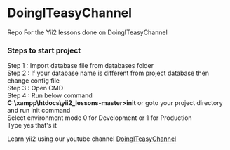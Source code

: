 
DoingITeasyChannel
==================

Repo For the Yii2 lessons done on DoingITeasyChannel 

<h3>Steps to start project</h3>
Step 1 : Import database file from databases folder<br>
Step 2 : If your database name is different from project database then change config file <br>
Step 3 : Open CMD<br>
Step 4 : Run below command <br>
         <b>C:\xampp\htdocs\yii2_lessons-master>init</b> or goto your project directory and run init command<br>
         Select environment mode 0 for Development or 1 for Production<br>
         Type yes that's it
         
Learn yii2 using our youtube channel <a href="https://www.youtube.com/watch?v=z1xtFbO9jgQ&list=PLRd0zhQj3CBmusDbBzFgg3H20VxLx2mkF&index=1" target="_blank">DoingITeasyChannel</a>
